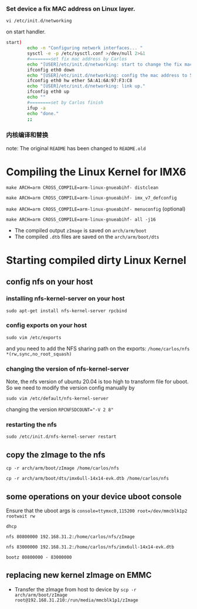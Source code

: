 ### Set device a fix MAC address on Linux layer.

`vi /etc/init.d/networking`

on start handler.

```bash
start)
        echo -n "Configuring network interfaces... "
        sysctl -e -p /etc/sysctl.conf >/dev/null 2>&1
        #========set fix mac address by Carlos
        echo "[USER]/etc/init.d/networking: start to change the fix mac address for device."
        ifconfig eth0 down                           
        echo "[USER]/etc/init.d/networking: config the mac address to 5A:A1:6A:97:F3:C8."   
        ifconfig eth0 hw ether 5A:A1:6A:97:F3:C8
        echo "[USER]/etc/init.d/networking: link up."
        ifconfig eth0 up
        echo ""
        #========set by Carlos finish
        ifup -a
        echo "done."
        ;;
```


### 内核编译和替换

note:  The original `README` has been changed to `README.old`

# Compiling the Linux Kernel for IMX6

`make ARCH=arm CROSS_COMPILE=arm-linux-gnueabihf- distclean`

`make ARCH=arm CROSS_COMPILE=arm-linux-gnueabihf- imx_v7_defconfig`

`make ARCH=arm CROSS_COMPILE=arm-linux-gnueabihf- menuconfig` (optional)

`make ARCH=arm CROSS_COMPILE=arm-linux-gnueabihf- all -j16`

* The compiled output `zImage` is saved on `arch/arm/boot`
* The compiled `.dtb` files are saved on the `arch/arm/boot/dts`

# Starting compiled dirty Linux Kernel

## config nfs on your host

### installing nfs-kernel-server on your host
`sudo apt-get install nfs-kernel-server rpcbind`

### config exports on your host
`sudo vim /etc/exports`

and you need to add the NFS sharing path on the exports:
`/home/carlos/nfs *(rw,sync,no_root_squash)`

### changing the version of nfs-kernel-server

Note, the nfs version of ubuntu 20.04 is too high to transform file for uboot.
So we need to modify the version config manually by

`sudo vim /etc/default/nfs-kernel-server`

changing the version `RPCNFSDCOUNT="-V 2 8"`

### restarting the nfs

`sudo /etc/init.d/nfs-kernel-server restart`

## copy the zImage to the nfs

`cp -r arch/arm/boot/zImage /home/carlos/nfs`

`cp -r arch/arm/boot/dts/imx6ull-14x14-evk.dtb /home/carlos/nfs`

## some operations on your device uboot console

Ensure that the uboot args is `console=ttymxc0,115200 root=/dev/mmcblk1p2 rootwait rw`

`dhcp`

`nfs 80800000 192.168.31.2:/home/carlos/nfs/zImage`

`nfs 83000000 192.168.31.2:/home/carlos/nfs/imx6ull-14x14-evk.dtb`

`bootz 80800000 - 83000000`

## replacing new kernel zImage on EMMC

* Transfer the zImage from host to device by `scp -r arch/arm/boot/zImage root@192.168.31.210:/run/media/mmcblk1p1/zImage`
